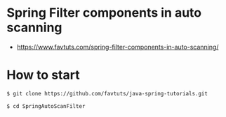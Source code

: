 # Spring Filter components in auto scanning

* https://www.favtuts.com/spring-filter-components-in-auto-scanning/

# How to start

```bash
$ git clone https://github.com/favtuts/java-spring-tutorials.git

$ cd SpringAutoScanFilter
```